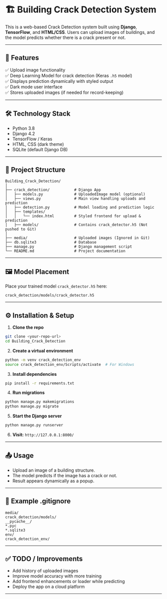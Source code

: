 # 🏗️ Building Crack Detection System

This is a web-based Crack Detection system built using **Django**, **TensorFlow**, and **HTML/CSS**. Users can upload images of buildings, and the model predicts whether there is a crack present or not.

---

## 🚀 Features

✅ Upload image functionality  
✅ Deep Learning Model for crack detection (Keras `.h5` model)  
✅ Displays prediction dynamically with styled output  
✅ Dark mode user interface  
✅ Stores uploaded images (if needed for record-keeping)

---

## 🛠 Technology Stack

- Python 3.8
- Django 4.2
- TensorFlow / Keras
- HTML, CSS (dark theme)
- SQLite (default Django DB)

---

## 📂 Project Structure

```
Building_Crack_Detection/
│
├── crack_detection/           # Django App
│   ├── models.py              # UploadedImage model (optional)
│   ├── views.py               # Main view handling uploads and prediction
│   ├── detection.py           # Model loading and prediction logic
│   ├── templates/
│   │   └── index.html         # Styled frontend for upload & prediction
│   ├── models/                # Contains crack_detector.h5 (Not pushed to Git)
│
├── media/                     # Uploaded images (Ignored in Git)
├── db.sqlite3                 # Database
├── manage.py                  # Django management script
└── README.md                  # Project documentation
```

---

## 🖼 Model Placement

Place your trained model `crack_detector.h5` here:

```
crack_detection/models/crack_detector.h5
```

---

## ⚙️ Installation & Setup

1. **Clone the repo**

```bash
git clone <your-repo-url>
cd Building_Crack_Detection
```

2. **Create a virtual environment**

```bash
python -m venv crack_detection_env
source crack_detection_env/Scripts/activate  # For Windows
```

3. **Install dependencies**

```bash
pip install -r requirements.txt
```

4. **Run migrations**

```bash
python manage.py makemigrations
python manage.py migrate
```

5. **Start the Django server**

```bash
python manage.py runserver
```

6. **Visit:** `http://127.0.0.1:8000/`

---

## 📤 Usage

- Upload an image of a building structure.
- The model predicts if the image has a crack or not.
- Result appears dynamically as a popup.

---

## 📑 Example .gitignore

```
media/
crack_detection/models/
__pycache__/
*.pyc
*.sqlite3
env/
crack_detection_env/
```

---

## ✅ TODO / Improvements

- Add history of uploaded images
- Improve model accuracy with more training
- Add frontend enhancements or loader while predicting
- Deploy the app on a cloud platform

---
